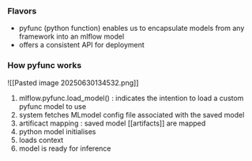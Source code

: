 ### Flavors
- pyfunc (python function) enables us to encapsulate models from any framework into an mlflow model
- offers a consistent API for deployment 

### How pyfunc works
![[Pasted image 20250630134532.png]]

1. mlflow.pyfunc.load_model() : indicates the intention to load a custom pyfunc model to use
2. system fetches MLmodel config file associated with the saved model
3. artificact mapping : saved model [[artifacts]] are mapped
4. python model initialises 
5. loads context
6. model is ready for inference 